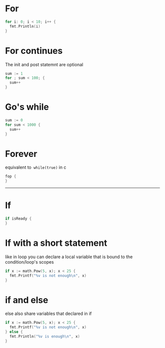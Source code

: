 # For
```go
for i: 0; i < 10; i++ {
  fmt.Println(i)
}
```

# For continues
The init and post statemnt are optional
```go
sum := 1
for ; sum < 100; {
  sum++
}
```

# Go's while
```go
sum := 0
for sum < 1000 {
  sum++
}
```

# Forever
equivalent to` while(true)` in c
```go
fop {
}
```

---


# If
```go
if isReady {
}
```

# If with a short statement
like in loop you can declare a local variable that is bound to the condition/loop's scopes
```go
if x := math.Pow(5, x); x < 25 {
  fmt.Printf("%v is not enough\n", x)
}
```

# if and else
else also share variables that declared in if
```go
if x := math.Pow(5, x); x < 25 {
  fmt.Printf("%v is not enough\n", x)
} else {
  fmt.Println("%v is enough\n", x)
}
```
